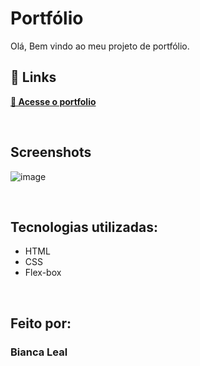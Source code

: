 # Portfólio
Olá, Bem vindo ao meu projeto de portfólio.



## 🔗 Links
[**🔗 Acesse o portfolio**]([https://portfolio-bianca.vercel.app/])

<br>

## Screenshots
![image](https://github.com/Bianca-Leal/portfolio-bianca/assets/106701388/c8c54a46-8a63-40e5-9fdb-be8d0e12bd56)

<br>

## Tecnologias utilizadas:

* HTML
* CSS
* Flex-box

<br>

## Feito por:
### Bianca Leal

